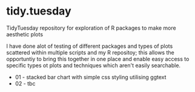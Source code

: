 # tidy.tuesday
TidyTuesday repository for exploration of R packages to make more aesthetic plots 

I have done alot of testing of different packages and types of plots scattered within multiple scripts and my R repositoy; this allows the opportuntiy to bring this together in one place and enable easy access to specific types ot plots and techniques which aren't easily searchable. 


* 01 - stacked bar chart with simple css styling utilising ggtext 
* 02 - tbc
